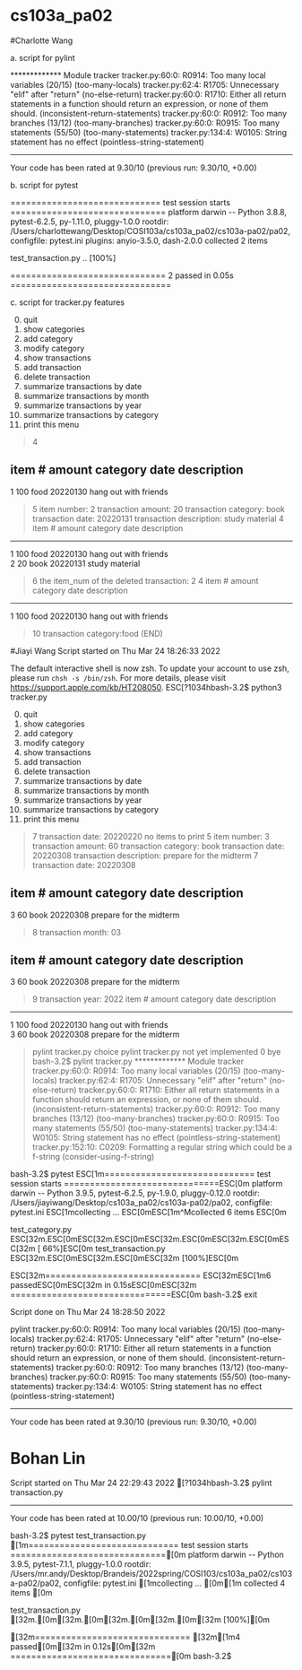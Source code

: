 # cs103a_pa02

#Charlotte Wang

a. script for pylint

************* Module tracker
tracker.py:60:0: R0914: Too many local variables (20/15) (too-many-locals)
tracker.py:62:4: R1705: Unnecessary "elif" after "return" (no-else-return)
tracker.py:60:0: R1710: Either all return statements in a function should return an expression, or none of them should. (inconsistent-return-statements)
tracker.py:60:0: R0912: Too many branches (13/12) (too-many-branches)
tracker.py:60:0: R0915: Too many statements (55/50) (too-many-statements)
tracker.py:134:4: W0105: String statement has no effect (pointless-string-statement)

------------------------------------------------------------------
Your code has been rated at 9.30/10 (previous run: 9.30/10, +0.00)

b. script for pytest

============================= test session starts ==============================
platform darwin -- Python 3.8.8, pytest-6.2.5, py-1.11.0, pluggy-1.0.0
rootdir: /Users/charlottewang/Desktop/COSI103a/cs103a_pa02/cs103a-pa02/pa02, configfile: pytest.ini
plugins: anyio-3.5.0, dash-2.0.0
collected 2 items                                                              

test_transaction.py ..                                                   [100%]

============================== 2 passed in 0.05s ===============================


c. script for tracker.py features

0. quit
1. show categories
2. add category
3. modify category
4. show transactions
5. add transaction
6. delete transaction
7. summarize transactions by date
8. summarize transactions by month
9. summarize transactions by year
10. summarize transactions by category
11. print this menu

> 4


item #     amount     category   date       description          
----------------------------------------
1          100        food       20220130   hang out with friends         
> 5
item number: 2
transaction amount: 20
transaction category: book
transaction date: 20220131
transaction description: study material
> 4
item #     amount     category   date       description                   
----------------------------------------
1          100        food       20220130   hang out with friends         
2          20         book       20220131   study material                
> 6
the item_num of the deleted transaction: 2
> 4
item #     amount     category   date       description                   
----------------------------------------
1          100        food       20220130   hang out with friends         
> 10
transaction category:food
(END)


#Jiayi Wang
Script started on Thu Mar 24 18:26:33 2022

The default interactive shell is now zsh.
To update your account to use zsh, please run `chsh -s /bin/zsh`.
For more details, please visit https://support.apple.com/kb/HT208050.
ESC[?1034hbash-3.2$ python3 tracker.py

0. quit
1. show categories
2. add category
3. modify category
4. show transactions
5. add transaction
6. delete transaction
7. summarize transactions by date
8. summarize transactions by month
9. summarize transactions by year
10. summarize transactions by category
11. print this menu

> 7
transaction date: 20220220
no items to print
> 5
item number: 3
transaction amount: 60
transaction category: book
transaction date: 20220308
transaction description: prepare for the midterm
> 7
transaction date: 20220308


item #     amount     category   date       description                   
----------------------------------------
3          60         book       20220308   prepare for the midterm       
> 8
transaction month: 03


item #     amount     category   date       description                   
----------------------------------------
3          60         book       20220308   prepare for the midterm       
> 9
transaction year: 2022
item #     amount     category   date       description                   
----------------------------------------
1          100        food       20220130   hang out with friends         
3          60         book       20220308   prepare for the midterm       
> pylint tracker.py
choice pylint tracker.py not yet implemented
> 0
bye
bash-3.2$ pylint tracker.py
************* Module tracker
tracker.py:60:0: R0914: Too many local variables (20/15) (too-many-locals)
tracker.py:62:4: R1705: Unnecessary "elif" after "return" (no-else-return)
tracker.py:60:0: R1710: Either all return statements in a function should return an expression, or none of them should. (inconsistent-return-statements)
tracker.py:60:0: R0912: Too many branches (13/12) (too-many-branches)
tracker.py:60:0: R0915: Too many statements (55/50) (too-many-statements)
tracker.py:134:4: W0105: String statement has no effect (pointless-string-statement)
tracker.py:152:10: C0209: Formatting a regular string which could be a f-string (consider-using-f-string)




bash-3.2$ pytest
ESC[1m============================= test session starts ==============================ESC[0m
platform darwin -- Python 3.9.5, pytest-6.2.5, py-1.9.0, pluggy-0.12.0
rootdir: /Users/jiayiwang/Desktop/cs103a_pa02/cs103a-pa02/pa02, configfile: pytest.ini
ESC[1mcollecting ... ESC[0mESC[1m^Mcollected 6 items                                                              ESC[0m

test_category.py ESC[32m.ESC[0mESC[32m.ESC[0mESC[32m.ESC[0mESC[32m.ESC[0mESC[32m                                                    [ 66%]ESC[0m
test_transaction.py ESC[32m.ESC[0mESC[32m.ESC[0mESC[32m                                                   [100%]ESC[0m

ESC[32m============================== ESC[32mESC[1m6 passedESC[0mESC[32m in 0.15sESC[0mESC[32m ===============================ESC[0m
bash-3.2$ exit

Script done on Thu Mar 24 18:28:50 2022

pylint
tracker.py:60:0: R0914: Too many local variables (20/15) (too-many-locals)
tracker.py:62:4: R1705: Unnecessary "elif" after "return" (no-else-return)
tracker.py:60:0: R1710: Either all return statements in a function should return an expression, or none of them should. (inconsistent-return-statements)
tracker.py:60:0: R0912: Too many branches (13/12) (too-many-branches)
tracker.py:60:0: R0915: Too many statements (55/50) (too-many-statements)
tracker.py:134:4: W0105: String statement has no effect (pointless-string-statement)

------------------------------------------------------------------
Your code has been rated at 9.30/10 (previous run: 9.30/10, +0.00)

# Bohan Lin

Script started on Thu Mar 24 22:29:43 2022
[?1034hbash-3.2$ pylint transaction.py

--------------------------------------------------------------------
Your code has been rated at 10.00/10 (previous run: 10.00/10, +0.00)

bash-3.2$ pytest test_transaction.py
[1m============================= test session starts ==============================[0m
platform darwin -- Python 3.9.5, pytest-7.1.1, pluggy-1.0.0
rootdir: /Users/mr.andy/Desktop/Brandeis/2022spring/COSI103/cs103a_pa02/cs103a-pa02/pa02, configfile: pytest.ini
[1mcollecting ... [0m[1m
collected 4 items                                                              [0m

test_transaction.py [32m.[0m[32m.[0m[32m.[0m[32m.[0m[32m                                                 [100%][0m

[32m============================== [32m[1m4 passed[0m[32m in 0.12s[0m[32m ===============================[0m
bash-3.2$ 
